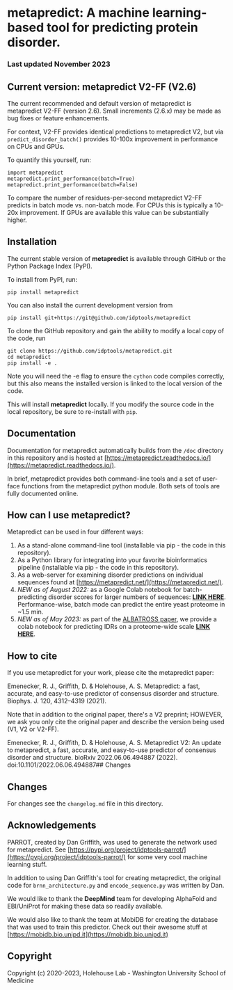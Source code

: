 # metapredict: A machine learning-based tool for predicting protein disorder.
### Last updated November 2023


## Current version: metapredict V2-FF (V2.6)
The current recommended and default version of metapredict is metapredict V2-FF (version 2.6). Small increments (2.6.x) may be made as bug fixes or feature enhancements.

For context, V2-FF provides identical predictions to metapredict V2, but via `predict_disorder_batch()` provides 10-100x improvement in performance on CPUs and GPUs. 

To quantify this yourself, run:


	import metapredict
	metapredict.print_performance(batch=True)
	metapredict.print_performance(batch=False)
	
To compare the number of residues-per-second metapredict V2-FF predicts in batch mode vs. non-batch mode. For CPUs this is typically a 10-20x improvement. If GPUs are available this value can be substantially higher.	

## Installation

The current stable version of **metapredict** is available through GitHub or the Python Package Index (PyPI). 

To install from PyPI, run:

	pip install metapredict


You can also install the current development version from

	pip install git+https://git@github.com/idptools/metapredict

To clone the GitHub repository and gain the ability to modify a local copy of the code, run

	git clone https://github.com/idptools/metapredict.git
	cd metapredict
	pip install -e .
	
Note you will need the -e flag to ensure the `cython` code compiles correctly, but this also means the installed version is linked to the local version of the code.	

This will install **metapredict** locally. If you modify the source code in the local repository, be sure to re-install with `pip`.

## Documentation
Documentation for metapredict automatically builds from the `/doc` directory in this repository and is hosted at [https://metapredict.readthedocs.io/](https://metapredict.readthedocs.io/). 

In brief, metapredict provides both command-line tools and a set of user-face functions from the metapredict python module. Both sets of tools are fully documented online.

## How can I use metapredict?
Metapredict can be used in four different ways:

1. As a stand-alone command-line tool (installable via pip - the code in this repository).
2. As a Python library for integrating into your favorite bioinformatics pipeline (installable via pip - the code in this repository).
3. As a web-server for examining disorder predictions on individual sequences found at [https://metapredict.net/](https://metapredict.net/).
4. *NEW as of August 2022:* as a Google Colab notebook for batch-predicting disorder scores for larger numbers of sequences: [**LINK HERE**](https://colab.research.google.com/github/idptools/metapredict/blob/master/colab/metapredict_colab.ipynb). Performance-wise, batch mode can predict the entire yeast proteome in ~1.5 min.
5. *NEW as of May 2023:* as part of the [ALBATROSS paper](https://www.biorxiv.org/content/10.1101/2023.05.08.539824), we provide a colab notebook for predicting IDRs on a proteome-wide scale [**LINK HERE**](https://colab.research.google.com/github/holehouse-lab/ALBATROSS-colab/blob/main/idrome_constructor/idrome_constructor.ipynb).

## How to cite

If you use metapredict for your work, please cite the metapredict paper: 
 
Emenecker, R. J., Griffith, D. & Holehouse, A. S. Metapredict: a fast, accurate, and easy-to-use predictor of consensus disorder and structure. Biophys. J. 120, 4312–4319 (2021).

Note that in addition to the original paper, there's a V2 preprint; HOWEVER, we ask you only cite the original paper and describe the version being used (V1, V2 or V2-FF).

Emenecker, R. J., Griffith, D. & Holehouse, A. S. Metapredict V2: An update to metapredict, a fast, accurate, and easy-to-use predictor of consensus disorder and structure. bioRxiv 2022.06.06.494887 (2022). doi:10.1101/2022.06.06.494887## Changes

## Changes

For changes see the `changelog.md` file in this directory.

## Acknowledgements

PARROT, created by Dan Griffith, was used to generate the network used for metapredict. See [https://pypi.org/project/idptools-parrot/](https://pypi.org/project/idptools-parrot/) for some very cool machine learning stuff.

In addition to using Dan Griffith's tool for creating metapredict, the original code for `brnn_architecture.py` and `encode_sequence.py` was written by Dan.

We would like to thank the **DeepMind** team for developing AlphaFold and EBI/UniProt for making these data so readily available.

We would also like to thank the team at MobiDB for creating the database that was used to train this predictor. Check out their awesome stuff at [https://mobidb.bio.unipd.it](https://mobidb.bio.unipd.it)

## Copyright
Copyright (c) 2020-2023, Holehouse Lab - Washington University School of Medicine



